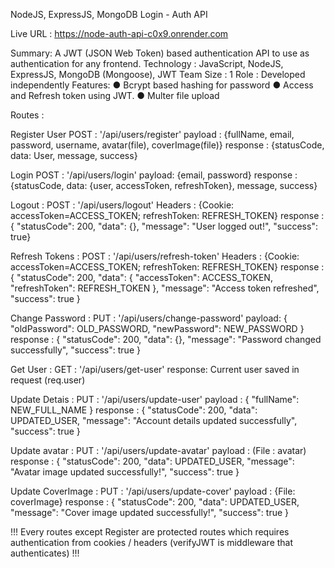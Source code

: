 NodeJS, ExpressJS, MongoDB Login - Auth API

Live URL : <a href='https://node-auth-api-c0x9.onrender.com' target='_blank'>https://node-auth-api-c0x9.onrender.com</a>


Summary: A JWT (JSON Web Token) based authentication API to use as authentication
for any frontend.
Technology : JavaScript, NodeJS, ExpressJS, MongoDB (Mongoose), JWT
Team Size : 1
Role : Developed independently
Features:
    ● Bcrypt based hashing for password
    ● Access and Refresh token using JWT.
    ● Multer file upload


Routes : 

Register User 
    POST : '/api/users/register'
    payload : {fullName, email, password, username, avatar(file), coverImage(file)}
    response : {statusCode, data: User, message, success}

Login 
    POST : '/api/users/login'
    payload: {email, password}
    response : {statusCode, data: {user, accessToken, refreshToken}, message, success}

Logout : 
    POST : '/api/users/logout'
    Headers : {Cookie: accessToken=ACCESS_TOKEN; refreshToken: REFRESH_TOKEN}
    response : { "statusCode": 200, "data": {}, "message": "User logged out!", "success": true}

Refresh Tokens : 
    POST : '/api/users/refresh-token'
    Headers : {Cookie: accessToken=ACCESS_TOKEN; refreshToken: REFRESH_TOKEN}
    response : {
                "statusCode": 200, "data": { "accessToken": ACCESS_TOKEN, "refreshToken": REFRESH_TOKEN }, 
                "message": "Access token refreshed",
                "success": true
               }


Change Password : 
    PUT : '/api/users/change-password'
    payload: { "oldPassword": OLD_PASSWORD, "newPassword": NEW_PASSWORD }
    response : { "statusCode": 200, "data": {}, "message": "Password changed successfully", "success": true }


Get User : 
    GET : '/api/users/get-user'
    response: Current user saved in request (req.user)


Update Detais : 
    PUT : '/api/users/update-user'
    payload : { "fullName": NEW_FULL_NAME }
    response : { "statusCode": 200, "data": UPDATED_USER, "message": "Account details updated successfully", 
                  "success": true
               }


Update avatar : 
    PUT : '/api/users/update-avatar'
    payload : (File : avatar)
    response : { "statusCode": 200, "data": UPDATED_USER, 
                 "message": "Avatar image updated successfully!", 
                 "success": true
               }

Update CoverImage : 
    PUT : '/api/users/update-cover'
    payload : {File: coverImage}
    response : {
                "statusCode": 200, "data": UPDATED_USER, "message": "Cover image updated successfully!", "success": true
               }


!!!
Every routes except Register are protected routes which requires authentication from cookies / headers 
(verifyJWT is middleware that authenticates)
!!!
